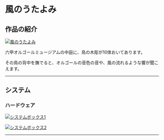 # 風のうたよみ


## 作品の紹介

[![風のうたよみ](http://img.youtube.com/vi/Kt1RpMQv_q4/0.jpg)](http://www.youtube.com/watch?v=Kt1RpMQv_q4 "風のうたよみ")

六甲オルゴールミュージアムの中庭に、鳥の木彫が10体おいてあります。

その鳥の背中を撫でると、オルゴールの音色の音や、風の流れるような響が聞こえます。



---



## システム

### ハードウェア

[![システムボックス1](https://github.com/mathrax-s/rokko2020/blob/garage/kazenoutayomi_system1.svg?raw=true)]("system_1")

[![システムボックス2](https://github.com/mathrax-s/rokko2020/blob/garage/kazenoutayomi_system2.png?raw=true)]("system_2")



---
